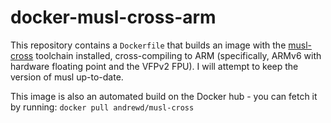 # docker-musl-cross-arm

This repository contains a `Dockerfile` that builds an image with the
[musl-cross][1] toolchain installed, cross-compiling to ARM (specifically,
ARMv6 with hardware floating point and the VFPv2 FPU).  I will attempt to
keep the version of musl up-to-date.

This image is also an automated build on the Docker hub - you can fetch it
by running: `docker pull andrewd/musl-cross`

[1]: https://github.com/GregorR/musl-cross
